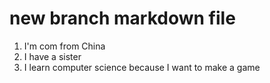# new branch markdown file
1. I'm com from China
2. I have a sister 
3. I learn computer science because I want to make a game 
